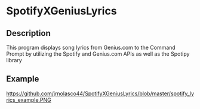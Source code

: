 # SpotifyXGeniusLyrics

## Description

This program displays song lyrics from Genius.com to the Command Prompt by utilizing the Spotify and Genius.com APIs as well as the Spotipy library

## Example
https://github.com/jrnolasco44/SpotifyXGeniusLyrics/blob/master/spotify_lyrics_example.PNG

